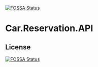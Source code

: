 [![FOSSA Status](https://app.fossa.com/api/projects/git%2Bgithub.com%2FIvanov-Mihail%2FCar.Reservation.API.svg?type=shield)](https://app.fossa.com/projects/git%2Bgithub.com%2FIvanov-Mihail%2FCar.Reservation.API?ref=badge_shield)

# Car.Reservation.API

## License
[![FOSSA Status](https://app.fossa.com/api/projects/git%2Bgithub.com%2FIvanov-Mihail%2FCar.Reservation.API.svg?type=large)](https://app.fossa.com/projects/git%2Bgithub.com%2FIvanov-Mihail%2FCar.Reservation.API?ref=badge_large)